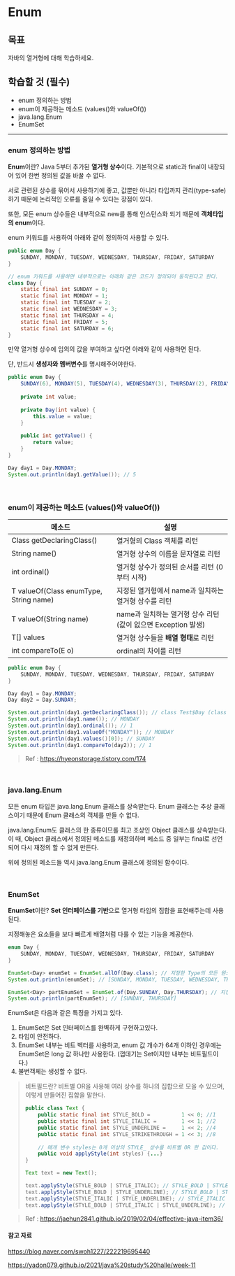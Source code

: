 # Enum

## 목표

자바의 열거형에 대해 학습하세요.

## 학습할 것 (필수)

- enum 정의하는 방법
- enum이 제공하는 메소드 (values()와 valueOf())
- java.lang.Enum
- EnumSet

---

### enum 정의하는 방법

**Enum**이란? Java 5부터 추가된 **열거형 상수**이다. 기본적으로 static과 final이 내장되어 있어 한번 정의된 값을 바꿀 수 없다.

서로 관련된 상수를 묶어서 사용하기에 좋고, 값뿐만 아니라 타입까지 관리(type-safe)하기 때문에 논리적인 오류를 줄일 수 있다는 장점이 있다.

또한, 모든 enum 상수들은 내부적으로 new를 통해 인스턴스화 되기 때문에 **객체타입의 enum**이다.

enum 키워드를 사용하여 아래와 같이 정의하여 사용할 수 있다.

```java
public enum Day {
	SUNDAY, MONDAY, TUESDAY, WEDNESDAY, THURSDAY, FRIDAY, SATURDAY
}

// enum 키워드를 사용하면 내부적으로는 아래와 같은 코드가 정의되어 동작된다고 한다.
class Day {
    static final int SUNDAY = 0;
    static final int MONDAY = 1;
    static final int TUESDAY = 2;
    static final int WEDNESDAY = 3;
    static final int THURSDAY = 4;
    static final int FRIDAY = 5;
    static final int SATURDAY = 6;
}
```

만약 열거형 상수에 임의의 값을 부여하고 싶다면 아래와 같이 사용하면 된다.

단, 반드시 **생성자와 멤버변수**를 명시해주어야한다.

```java
public enum Day {
	SUNDAY(6), MONDAY(5), TUESDAY(4), WEDNESDAY(3), THURSDAY(2), FRIDAY(1), SATURDAY(0);
    
    private int value;
    
    private Day(int value) {
        this.value = value;
    }
    
    public int getValue() {
        return value;
    }
}

Day day1 = Day.MONDAY;
System.out.println(day1.getValue()); // 5
```

<br/>

### enum이 제공하는 메소드 (values()와 valueOf())

| 메소드                                    | 설명                                                         |
| ----------------------------------------- | ------------------------------------------------------------ |
| Class<E> getDeclaringClass()              | 열거형의 Class 객체를 리턴                                   |
| String name()                             | 열거형 상수의 이름을 문자열로 리턴                           |
| int ordinal()                             | 열거형 상수가 정의된 순서를 리턴 (0부터 시작)                |
| T valueOf(Class<T> enumType, String name) | 지정된 열거형에서 name과 일치하는 열거형 상수를 리턴         |
| T valueOf(String name)                    | name과 일치하는 열거형 상수 리턴 (값이 없으면 Exception 발생) |
| T[] values                                | 열거형 상수들을 **배열 형태**로 리턴                         |
| int compareTo(E o)                        | ordinal의 차이를 리턴                                        |

```java
public enum Day {
    SUNDAY, MONDAY, TUESDAY, WEDNESDAY, THURSDAY, FRIDAY, SATURDAY
}

Day day1 = Day.MONDAY;
Day day2 = Day.SUNDAY;

System.out.println(day1.getDeclaringClass()); // class Test$Day (class 클래스명$enum명)
System.out.println(day1.name()); // MONDAY
System.out.println(day1.ordinal()); // 1
System.out.println(day1.valueOf("MONDAY")); // MONDAY
System.out.println(day1.values()[0]); // SUNDAY
System.out.println(day1.compareTo(day2)); // 1
```

> Ref : https://hyeonstorage.tistory.com/174

<br/>

### java.lang.Enum

모든 enum 타입은 java.lang.Enum 클래스를 상속받는다. Enum 클래스는 추상 클래스이기 때문에 Enum 클래스의 객체를 만들 수 없다.

java.lang.Enum도 클래스의 한 종류이므롤 최고 조상인 Object 클래스를 상속받는다. 이 때, Object 클래스에서 정의된 메소드를 재정의하며 메소드 중 일부는 final로 선언되어 다시 재정의 할 수 없게 만든다.

위에 정의된 메소드들 역시 java.lang.Enum 클래스에 정의된 함수이다.

<br/>

### EnumSet

**EnumSet**이란? **Set 인터페이스를 기반**으로 열거형 타입의 집합을 표현해주는데 사용된다.

지정해놓은 요소들을 보다 빠르게 배열처럼 다룰 수 있는 기능을 제공한다.

```java
enum Day {
    SUNDAY, MONDAY, TUESDAY, WEDNESDAY, THURSDAY, FRIDAY, SATURDAY
}

EnumSet<Day> enumSet = EnumSet.allOf(Day.class); // 지정한 Type의 모든 원소를 포함하는 EnumSet 생성
System.out.println(enumSet); // [SUNDAY, MONDAY, TUESDAY, WEDNESDAY, THURSDAY, FRIDAY, SATURDAY]

EnumSet<Day> partEnumSet = EnumSet.of(Day.SUNDAY, Day.THURSDAY); // 지정한 원소를 포함하는 EnumSet 생성
System.out.println(partEnumSet); // [SUNDAY, THURSDAY]
```

EnumSet은 다음과 같은 특징을 가지고 있다. 

1. EnumSet은 Set 인터페이스를 완벽하게 구현하고있다.
2. 타입이 안전하다.
3. EnumSet 내부는 비트 벡터를 사용하고, enum 값 개수가 64개 이하인 경우에는 EnumSet은 long 값 하나만 사용한다. (껍데기는 Set이지만 내부는 비트필드이다.)
4. 불변객체는 생성할 수 없다.

> 비트필드란?
> 비트별 OR을 사용해 여러 상수를 하나의 집합으로 모을 수 있으며, 이렇게 만들어진 집합을 말한다.
>
> ```java
> public class Text {
>     public static final int STYLE_BOLD =          1 << 0; //1
>     public static final int STYLE_ITALIC =        1 << 1; //2
>     public static final int STYLE_UNDERLINE =     1 << 2; //4
>     public static final int STYLE_STRIKETHROUGH = 1 << 3; //8
>     
>     // 매개 변수 styles는 0개 이상의 STYLE_ 상수를 비트별 OR 한 값이다.
>     public void applyStyle(int styles) {...}
> }
> 
> Text text = new Text();
> 
> text.applyStyle(STYLE_BOLD | STYLE_ITALIC); // STYLE_BOLD | STYLE_ITALIC 의 조합을 3으로 표현.
> text.applyStyle(STYLE_BOLD | STYLE_UNDERLINE); // STYLE_BOLD | STYLE_UNDERLINE 의 조합을 5로 표현.
> text.applyStyle(STYLE_ITALIC | STYLE_UNDERLINE); // STYLE_ITALIC | STYLE_UNDERLINE 의 조합을 6으로 표현.
> text.applyStyle(STYLE_BOLD | STYLE_ITALIC | STYLE_UNDERLINE); // STYLE_BOLD  | STYLE_ITALIC | STYLE_UNDERLINE 의 조합을 7로 표현.
> ```

> Ref : https://jaehun2841.github.io/2019/02/04/effective-java-item36/

#### 참고 자료

https://blog.naver.com/swoh1227/222219695440

https://yadon079.github.io/2021/java%20study%20halle/week-11